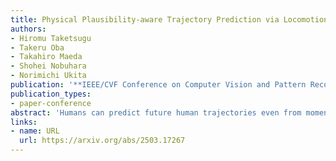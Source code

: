 ```yaml
---
title: Physical Plausibility-aware Trajectory Prediction via Locomotion Embodiment
authors:
- Hiromu Taketsugu
- Takeru Oba
- Takahiro Maeda
- Shohei Nobuhara
- Norimichi Ukita
publication: '**IEEE/CVF Conference on Computer Vision and Pattern Recognition (CVPR), Poster (Acceptance rate = 22%)**'
publication_types:
- paper-conference
abstract: 'Humans can predict future human trajectories even from momentary observations by using human pose-related cues. However, previous Human Trajectory Prediction (HTP) methods leverage the pose cues implicitly, resulting in implausible predictions. To address this, we propose Locomotion Embodiment, a framework that explicitly evaluates the physical plausibility of the predicted trajectory by locomotion generation under the laws of physics. While the plausibility of locomotion is learned with an indifferentiable physics simulator, it is replaced by our differentiable Locomotion Value function to train an HTP network in a data-driven manner. In particular, our proposed Embodied Locomotion loss is beneficial for efficiently training a stochastic HTP network using multiple heads. Furthermore, the Locomotion Value filter is proposed to filter out implausible trajectories at inference. Experiments demonstrate that our method enhances even the state-of-the-art HTP methods across diverse datasets and problem settings. Our code is available at: https://github.com/ImIntheMiddle/EmLoco.'
links:
- name: URL
  url: https://arxiv.org/abs/2503.17267
---
```

